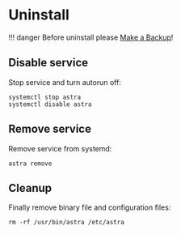# Uninstall

!!! danger
    Before uninstall please [Make a Backup](backup.md)!

## Disable service

Stop service and turn autorun off:

```
systemctl stop astra
systemctl disable astra
```

## Remove service

Remove service from systemd:

```
astra remove
```

## Cleanup

Finally remove binary file and configuration files:

```
rm -rf /usr/bin/astra /etc/astra
```
